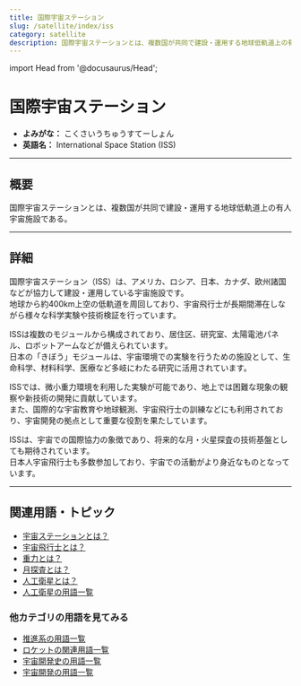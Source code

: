 ```yaml
---
title: 国際宇宙ステーション
slug: /satellite/index/iss
category: satellite
description: 国際宇宙ステーションとは、複数国が共同で建設・運用する地球低軌道上の有人宇宙施設である。
---
```


import Head from '@docusaurus/Head';

<Head>
  <script type="application/ld+json">
    {`{
      "@context": "https://schema.org",
      "@type": "DefinedTerm",
      "name": "国際宇宙ステーション",
      "inDefinedTermSet": "https://www.space-portal.org",
      "termCode": "satellite/index/iss",
      "description": "国際宇宙ステーションとは、複数国が共同で建設・運用する地球低軌道上の有人宇宙施設である。",
      "url": "https://www.space-portal.org/docs/satellite/index/iss"
    }`}
  </script>
</Head>

# 国際宇宙ステーション

- **よみがな：** こくさいうちゅうすてーしょん  
- **英語名：** International Space Station (ISS)  

---

## 概要

国際宇宙ステーションとは、複数国が共同で建設・運用する地球低軌道上の有人宇宙施設である。

---

## 詳細

国際宇宙ステーション（ISS）は、アメリカ、ロシア、日本、カナダ、欧州諸国などが協力して建設・運用している宇宙施設です。  
地球から約400km上空の低軌道を周回しており、宇宙飛行士が長期間滞在しながら様々な科学実験や技術検証を行っています。  

ISSは複数のモジュールから構成されており、居住区、研究室、太陽電池パネル、ロボットアームなどが備えられています。  
日本の「きぼう」モジュールは、宇宙環境での実験を行うための施設として、生命科学、材料科学、医療など多岐にわたる研究に活用されています。  

ISSでは、微小重力環境を利用した実験が可能であり、地上では困難な現象の観察や新技術の開発に貢献しています。  
また、国際的な宇宙教育や地球観測、宇宙飛行士の訓練などにも利用されており、宇宙開発の拠点として重要な役割を果たしています。  

ISSは、宇宙での国際協力の象徴であり、将来的な月・火星探査の技術基盤としても期待されています。  
日本人宇宙飛行士も多数参加しており、宇宙での活動がより身近なものとなっています。

---

## 関連用語・トピック

- [宇宙ステーションとは？](/docs/satellite/type/space-station)
- [宇宙飛行士とは？](/docs/glossary/astronaut)  
- [重力とは？](/docs/physics/gravity)  
- [月探査とは？](/docs/explorer/type/moon-probe)  
- [人工衛星とは？](/docs/satellite/satellite)
- [人工衛星の用語一覧](/docs/category/satellite)

### 他カテゴリの用語を見てみる
- [推進系の用語一覧](/docs/category/propulsion)
- [ロケットの関連用語一覧](/docs/category/rocket)
- [宇宙開発史の用語一覧](/docs/category/history)
- [宇宙開発の用語一覧](/docs/category/glossary)
